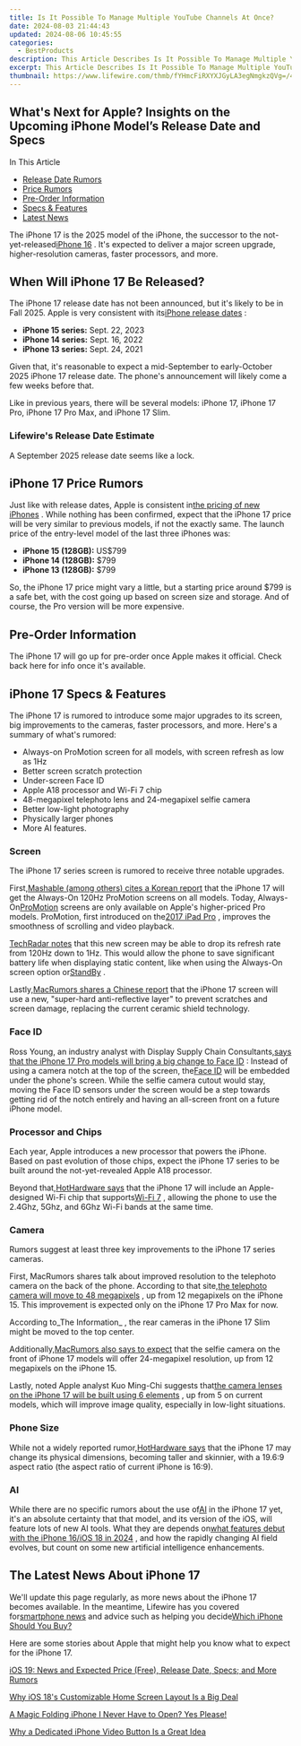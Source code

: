 ```yaml
---
title: Is It Possible To Manage Multiple YouTube Channels At Once?
date: 2024-08-03 21:44:43
updated: 2024-08-06 10:45:55
categories:
  - BestProducts
description: This Article Describes Is It Possible To Manage Multiple YouTube Channels At Once?
excerpt: This Article Describes Is It Possible To Manage Multiple YouTube Channels At Once?
thumbnail: https://www.lifewire.com/thmb/fYHmcFiRXYXJGyLA3egNmgkzQVg=/400x300/filters:no_upscale():max_bytes(150000):strip_icc():format(webp)/more-than-one-youtube-channel-1616988-2455f529faf74ee4aa7981d556c6a908.png
---
```


## What's Next for Apple? Insights on the Upcoming iPhone Model’s Release Date and Specs

 In This Article

* [Release Date Rumors](https://www.lifewire.com/#toc-when-will-iphone-17-be-released)
* [Price Rumors](https://www.lifewire.com/#toc-iphone-17-price-rumors)
* [Pre-Order Information](https://www.lifewire.com/#toc-pre-order-information)
* [Specs & Features](https://www.lifewire.com/#toc-iphone-17-specs--features)
* [Latest News](https://www.lifewire.com/#toc-the-latest-news-about-iphone-17)

 The iPhone 17 is the 2025 model of the iPhone, the successor to the not-yet-released[iPhone 16](https://www.lifewire.com/iphone-16-news-and-rumors-7111749) . It's expected to deliver a major screen upgrade, higher-resolution cameras, faster processors, and more.

## When Will iPhone 17 Be Released?

 The iPhone 17 release date has not been announced, but it's likely to be in Fall 2025\. Apple is very consistent with its[iPhone release dates](https://www.lifewire.com/when-does-new-iphone-come-out-1999740) :

* **iPhone 15 series:** Sept. 22, 2023
* **iPhone 14 series:** Sept. 16, 2022
* **iPhone 13 series:** Sept. 24, 2021

 Given that, it's reasonable to expect a mid-September to early-October 2025 iPhone 17 release date. The phone's announcement will likely come a few weeks before that.

 Like in previous years, there will be several models: iPhone 17, iPhone 17 Pro, iPhone 17 Pro Max, and iPhone 17 Slim.

### Lifewire's Release Date Estimate

A September 2025 release date seems like a lock.

## iPhone 17 Price Rumors

 Just like with release dates, Apple is consistent in[the pricing of new iPhones](https://www.lifewire.com/cost-of-iphone-1999299) . While nothing has been confirmed, expect that the iPhone 17 price will be very similar to previous models, if not the exactly same. The launch price of the entry-level model of the last three iPhones was:

* **iPhone 15 (128GB):** US$799
* **iPhone 14 (128GB):** $799
* **iPhone 13 (128GB):** $799

 So, the iPhone 17 price might vary a little, but a starting price around $799 is a safe bet, with the cost going up based on screen size and storage. And of course, the Pro version will be more expensive.

## Pre-Order Information

 The iPhone 17 will go up for pre-order once Apple makes it official. Check back here for info once it's available.

## iPhone 17 Specs & Features

 The iPhone 17 is rumored to introduce some major upgrades to its screen, big improvements to the cameras, faster processors, and more. Here's a summary of what's rumored:

* Always-on ProMotion screen for all models, with screen refresh as low as 1Hz
* Better screen scratch protection
* Under-screen Face ID
* Apple A18 processor and Wi-Fi 7 chip
* 48-megapixel telephoto lens and 24-megapixel selfie camera
* Better low-light photography
* Physically larger phones
* More AI features.

### Screen

 The iPhone 17 series screen is rumored to receive three notable upgrades.

 First,[Mashable (among others) cites a Korean report](https://mashable.com/article/apple-iphone-17-promotion-always-on-display) that the iPhone 17 will get the Always-On 120Hz ProMotion screens on all models. Today, Always-On[ProMotion](https://www.lifewire.com/why-promotion-on-the-iphone-13-is-a-big-deal-5201956) screens are only available on Apple's higher-priced Pro models. ProMotion, first introduced on the[2017 iPad Pro](https://www.lifewire.com/ipad-comparison-chart-1994214) , improves the smoothness of scrolling and video playback.

[TechRadar notes](https://www.techradar.com/phones/iphone/the-iphone-17-could-have-a-screen-upgrade-weve-been-waiting-years-for) that this new screen may be able to drop its refresh rate from 120Hz down to 1Hz. This would allow the phone to save significant battery life when displaying static content, like when using the Always-On screen option or[StandBy](https://www.lifewire.com/use-standby-with-iphone-7555806) .

 Lastly,[MacRumors shares a Chinese report](https://www.macrumors.com/2024/03/19/iphone-17-anti-reflective-display/) that the iPhone 17 screen will use a new, "super-hard anti-reflective layer" to prevent scratches and screen damage, replacing the current ceramic shield technology.

### Face ID

 Ross Young, an industry analyst with Display Supply Chain Consultants,[says that the iPhone 17 Pro models will bring a big change to Face ID](https://www.macrumors.com/2023/04/03/under-display-face-id-to-debut-on-iphone-17-pro/) : Instead of using a camera notch at the top of the screen, the[Face ID](https://www.lifewire.com/face-id-4151714) will be embedded under the phone's screen. While the selfie camera cutout would stay, moving the Face ID sensors under the screen would be a step towards getting rid of the notch entirely and having an all-screen front on a future iPhone model.

### Processor and Chips

 Each year, Apple introduces a new processor that powers the iPhone. Based on past evolution of those chips, expect the iPhone 17 series to be built around the not-yet-revealed Apple A18 processor.

 Beyond that,[HotHardware says](https://hothardware.com/news/apples-iphone-17-could-have-heavily-revised-selfie-camera) that the iPhone 17 will include an Apple-designed Wi-Fi chip that supports[Wi-Fi 7](https://www.lifewire.com/what-is-wi-fi-7-6950913) , allowing the phone to use the 2.4Ghz, 5Ghz, and 6Ghz Wi-Fi bands at the same time.  

### Camera

 Rumors suggest at least three key improvements to the iPhone 17 series cameras.

 First, MacRumors shares talk about improved resolution to the telephoto camera on the back of the phone. According to that site,[the telephoto camera will move to 48 megapixels](https://www.macrumors.com/2023/12/15/iphone-17-pro-max-48mp-telephoto-lens-rumor/) , up from 12 megapixels on the iPhone 15\. This improvement is expected only on the iPhone 17 Pro Max for now.

 According to_The Information_ , the rear cameras in the iPhone 17 Slim might be moved to the top center.

 Additionally,[MacRumors also says to expect](https://www.macrumors.com/2024/01/04/kuo-iphone-17-to-feature-24mp-front-facing-camera/) that the selfie camera on the front of iPhone 17 models will offer 24-megapixel resolution, up from 12 megapixels on the iPhone 15.  

 Lastly, noted Apple analyst Kuo Ming-Chi suggests that[the camera lenses on the iPhone 17 will be built using 6 elements](https://hothardware.com/news/apples-iphone-17-could-have-heavily-revised-selfie-camera) , up from 5 on current models, which will improve image quality, especially in low-light situations.

### Phone Size

 While not a widely reported rumor,[HotHardware says](https://hothardware.com/news/apples-iphone-17-could-have-heavily-revised-selfie-camera) that the iPhone 17 may change its physical dimensions, becoming taller and skinnier, with a 19.6:9 aspect ratio (the aspect ratio of current iPhone is 16:9).

### AI

 While there are no specific rumors about the use of[AI](https://www.lifewire.com/artificial-intelligence-and-science-6386405) in the iPhone 17 yet, it's an absolute certainty that that model, and its version of the iOS, will feature lots of new AI tools. What they are depends on[what features debut with the iPhone 16/iOS 18 in 2024](https://www.lifewire.com/apple-is-using-ai-everywhere-7509132) , and how the rapidly changing AI field evolves, but count on some new artificial intelligence enhancements.

## The Latest News About iPhone 17

 We'll update this page regularly, as more news about the iPhone 17 becomes available. In the meantime, Lifewire has you covered for[smartphone news](https://www.lifewire.com/mobile-phones-4781509) and advice such as helping you decide[Which iPhone Should You Buy?](https://www.lifewire.com/pick-best-iphone-for-you-1999293)

 Here are some stories about Apple that might help you know what to expect for the iPhone 17.

[iOS 19: News and Expected Price (Free), Release Date, Specs; and More Rumors](https://www.lifewire.com/ios-19-8612549)

[Why iOS 18's Customizable Home Screen Layout Is a Big Deal](https://www.lifewire.com/ios-18-customizable-home-screen-layout-8620308)

[A Magic Folding iPhone I Never Have to Open? Yes Please!](https://www.lifewire.com/folding-iphone-8575036)

[Why a Dedicated iPhone Video Button Is a Great Idea](https://www.lifewire.com/dedicated-iphone-video-button-8546938)


<ins class="adsbygoogle"
     style="display:block"
     data-ad-format="autorelaxed"
     data-ad-client="ca-pub-7571918770474297"
     data-ad-slot="1223367746"></ins>



<ins class="adsbygoogle"
     style="display:block"
     data-ad-client="ca-pub-7571918770474297"
     data-ad-slot="8358498916"
     data-ad-format="auto"
     data-full-width-responsive="true"></ins>
